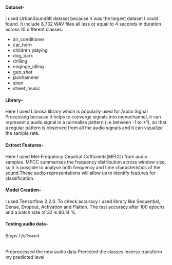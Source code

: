 #### Dataset-
I used UrbanSound8K dataset because it was the largest dataset I could found. It include 8,732 WAV files all less or equal to 4 seconds in duration across 10 different classes:
  - air_conditioner
  - car_horn
  - children_playing
  - dog_bark
  - drilling
  - enginge_idling
  - gun_shot
  - jackhammer
  - siren
  - street_music
#### Library- 
Here I used Librosa library which is popularly used for Audio Signal Processing because it helps to converge signals into monochannel, it can represent a audio signal in a normalize pattern (i.e between -1 to +1), so that a regular pattern is observed from all the audio signals and it can vizualize the sample rate.
#### Extract Features-
Here I used Mel-Frequency Cepstral Cofficients(MFCC) from audio samples. MFCC summarises the frequency distribution across window size, so it is possible to analyse both frequency and time characteristics of the sound.These audio representations will allow us to identify features for classification.
#### Model Creation- 
I used Tensorflow 2.2.0. To check accuracy I used library like Sequential, Dense, Dropout, Activation and Flatten. The test accuracy after 100 epochs and a batch size of 32 is 80.14 %.
#### Testing audio data-
###### Steps I followed
Preprocessed the new audio data
Predicted the classes
Inverse transform my predicted level
